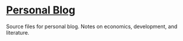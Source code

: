 # [Personal Blog](https://pjpaulpj.github.io/)
Source files for personal blog.
Notes on economics, development, and literature.


